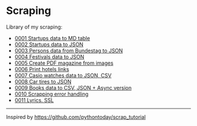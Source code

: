 # Scraping

Library of my scraping:

* [0001 Startups data to MD table](./0001/)
* [0002 Startups data to JSON](./0002/)
* [0003 Persons data from Bundestag to JSON](./0003/)
* [0004 Festivals data to JSON](./0004/)
* [0005 Create PDF magazine from images](./0005/)
* [0006 Print hotels links](./0006/)
* [0007 Casio watches data to JSON, CSV](./0007/)
* [0008 Car tires to JSON](./0008/)
* [0009 Books data to CSV, JSON + Async version](./0009/)
* [0010 Scrapping error handling](./0010/)
* [0011 Lyrics. SSL](./0011/)

---

Inspired by <https://github.com/pythontoday/scrap_tutorial>
